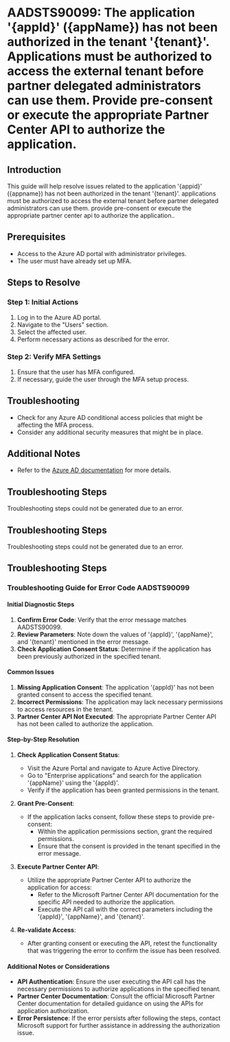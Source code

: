 # AADSTS90099: The application '{appId}' ({appName}) has not been authorized in the tenant '{tenant}'. Applications must be authorized to access the external tenant before partner delegated administrators can use them. Provide pre-consent or execute the appropriate Partner Center API to authorize the application.

## Introduction

This guide will help resolve issues related to the application '{appid}'
({appname}) has not been authorized in the tenant '{tenant}'. applications must
be authorized to access the external tenant before partner delegated
administrators can use them. provide pre-consent or execute the appropriate
partner center api to authorize the application..

## Prerequisites

* Access to the Azure AD portal with administrator privileges.
* The user must have already set up MFA.

## Steps to Resolve

### Step 1: Initial Actions

1. Log in to the Azure AD portal.
2. Navigate to the "Users" section.
3. Select the affected user.
4. Perform necessary actions as described for the error.

### Step 2: Verify MFA Settings

1. Ensure that the user has MFA configured.
2. If necessary, guide the user through the MFA setup process.

## Troubleshooting

* Check for any Azure AD conditional access policies that might be affecting the
  MFA process.
* Consider any additional security measures that might be in place.

## Additional Notes

* Refer to the
  [Azure AD documentation](https://learn.microsoft.com/en-us/azure/active-directory/)
  for more details.

## Troubleshooting Steps

Troubleshooting steps could not be generated due to an error.

## Troubleshooting Steps

Troubleshooting steps could not be generated due to an error.

## Troubleshooting Steps

### Troubleshooting Guide for Error Code AADSTS90099

#### Initial Diagnostic Steps

1. **Confirm Error Code**: Verify that the error message matches AADSTS90099.
2. **Review Parameters**: Note down the values of '{appId}', '{appName}', and
   '{tenant}' mentioned in the error message.
3. **Check Application Consent Status**: Determine if the application has been
   previously authorized in the specified tenant.

#### Common Issues

1. **Missing Application Consent**: The application '{appId}' has not been
   granted consent to access the specified tenant.
2. **Incorrect Permissions**: The application may lack necessary permissions to
   access resources in the tenant.
3. **Partner Center API Not Executed**: The appropriate Partner Center API has
   not been called to authorize the application.

#### Step-by-Step Resolution

1. **Check Application Consent Status**:

   * Visit the Azure Portal and navigate to Azure Active Directory.
   * Go to "Enterprise applications" and search for the application '{appName}'
     using the '{appId}'.
   * Verify if the application has been granted permissions in the tenant.

2. **Grant Pre-Consent**:

   * If the application lacks consent, follow these steps to provide
     pre-consent:
     * Within the application permissions section, grant the required
       permissions.
     * Ensure that the consent is provided in the tenant specified in the error
       message.

3. **Execute Partner Center API**:

   * Utilize the appropriate Partner Center API to authorize the application for
     access:
     * Refer to the Microsoft Partner Center API documentation for the specific
       API needed to authorize the application.
     * Execute the API call with the correct parameters including the '{appId}',
       '{appName}', and '{tenant}'.

4. **Re-validate Access**:
   * After granting consent or executing the API, retest the functionality that
     was triggering the error to confirm the issue has been resolved.

#### Additional Notes or Considerations

* **API Authentication**: Ensure the user executing the API call has the
  necessary permissions to authorize applications in the specified tenant.
* **Partner Center Documentation**: Consult the official Microsoft Partner
  Center documentation for detailed guidance on using the APIs for application
  authorization.
* **Error Persistence**: If the error persists after following the steps,
  contact Microsoft support for further assistance in addressing the
  authorization issue.
